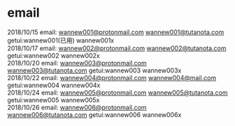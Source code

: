 # email

2018/10/15 email: wannew001@protonmail.com  wannew001@tutanota.com  getui:wannew001(已用) wannew001x    
2018/10/17 email: wannew002@protonmail.com  wannew002@tutanota.com  getui:wannew002 wannew002x    
2018/10/20 email: wannew003@protonmail.com  wannew003@tutanota.com  getui:wannew003 wannew003x    
2018/10/22 email: wannew004@protonmail.com  wannew004@mail.com      getui:wannew004 wannew004x    
2018/10/24 email: wannew005@protonmail.com  wannew005@tutanota.com  getui:wannew005 wannew005x  
2018/10/26 email: wannew006@protonmail.com  wannew006@tutanota.com  getui:wannew006 wannew006x  

